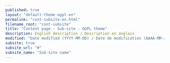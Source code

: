 ```yaml
---
published: true
layout: "default-theme-ogpl-en"
permalink: "cont-subsite-en.html"
filename_root: "cont-subsite"
title: "Content page - Sub-site - OGPL theme"
description: English description / Description en anglais
modified: "Date modified (YYYY-MM-DD) / Date de modification (AAAA-MM-JJ)"
subsite: true
subsite_url: "#"
subsite_name: "Sub-site name"
---
```


